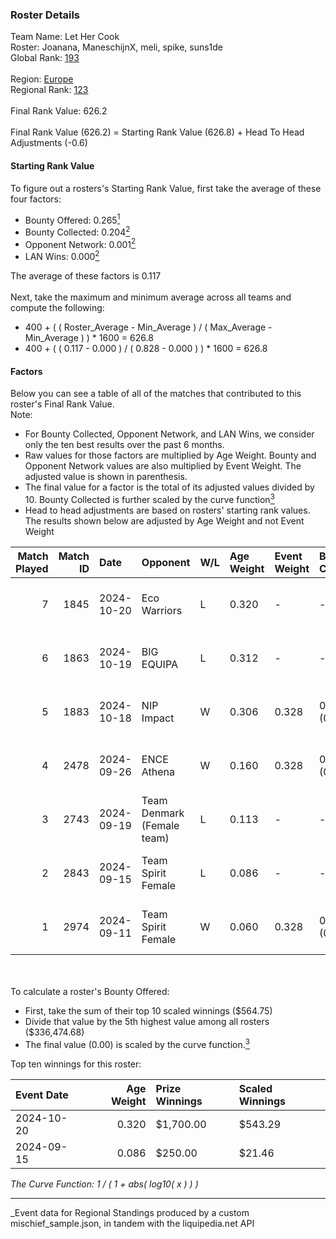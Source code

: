 ### Roster Details<br />
Team Name: Let Her Cook<br />
Roster: Joanana, ManeschijnX, meli, spike, suns1de<br />
Global Rank: [193](../../standings_global_2025_03_01.md)<br />
<br />
Region: [Europe]( ../../standings_europe_2025_03_01.md)<br />
Regional Rank: [123]( ../../standings_europe_2025_03_01.md)<br />
<br />
Final Rank Value:  626.2<br />
<br />
Final Rank Value (626.2) = Starting Rank Value (626.8) + Head To Head Adjustments (-0.6)<br />

#### Starting Rank Value<br />
To figure out a rosters's Starting Rank Value, first take the average of these four factors:<br />
- Bounty Offered: 0.265[<sup>1</sup>](#table2)
- Bounty Collected: 0.204[<sup>2</sup>](#table1)
- Opponent Network: 0.001[<sup>2</sup>](#table1)
- LAN Wins: 0.000[<sup>2</sup>](#table1)

The average of these factors is 0.117<br />
<br />
Next, take the maximum and minimum average across all teams and compute the following:<br />
- 400 + ( ( Roster_Average - Min_Average ) / ( Max_Average - Min_Average ) ) * 1600 = 626.8
- 400 + ( ( 0.117 - 0.000 ) / ( 0.828 - 0.000 ) ) * 1600 = 626.8


#### Factors<br />
Below you can see a table of all of the matches that contributed to this roster's Final Rank Value.<br />
Note:<br />

- For Bounty Collected, Opponent Network, and LAN Wins, we consider only the ten best results over the past 6 months.
- Raw values for those factors are multiplied by Age Weight. Bounty and Opponent Network values are also multiplied by Event Weight. The adjusted value is shown in parenthesis.
- The final value for a factor is the total of its adjusted values divided by 10. Bounty Collected is further scaled by the curve function[<sup>3</sup>](#curveFunction)
- Head to head adjustments are based on rosters' starting rank values. The results shown below are adjusted by Age Weight and not Event Weight
<span id="table1"></span><br />


| Match Played | Match ID | Date       | Opponent                   | W/L | Age Weight | Event Weight | Bounty Collected | Opponent Network | LAN Wins  | H2H Adj. | Roster                                     |
| -: | -: | :- | :- | :- | :- | :- | :- | :- | :- | -: | :- |
|            7 |     1845 | 2024-10-20 | Eco Warriors               | L   | 0.320      | -            | -                | -                | -         |    -3.01 | Joanana, ManeschijnX, meli, spike, suns1de |
|            6 |     1863 | 2024-10-19 | BIG EQUIPA                 | L   | 0.312      | -            | -                | -                | -         |    -3.27 | Joanana, ManeschijnX, meli, spike, suns1de |
|            5 |     1883 | 2024-10-18 | NIP Impact                 | W   | 0.306      | 0.328        | 0.011 (0.001)    | 0.060 (0.006)    | 0 (0.000) |     5.86 | Joanana, ManeschijnX, meli, spike, suns1de |
|            4 |     2478 | 2024-09-26 | ENCE Athena                | W   | 0.160      | 0.328        | 0.001 (0.000)    | 0.000 (0.000)    | 0 (0.000) |     1.79 | Joanana, ManeschijnX, meli, spike, suns1de |
|            3 |     2743 | 2024-09-19 | Team Denmark (Female team) | L   | 0.113      | -            | -                | -                | -         |    -1.46 | Joanana, ManeschijnX, meli, spike, suns1de |
|            2 |     2843 | 2024-09-15 | Team Spirit Female         | L   | 0.086      | -            | -                | -                | -         |    -1.39 | Hikomi, Joanana, ManeschijnX, meli, ratons |
|            1 |     2974 | 2024-09-11 | Team Spirit Female         | W   | 0.060      | 0.328        | 0.002 (0.000)    | 0.046 (0.001)    | 0 (0.000) |     0.92 | Joanana, ManeschijnX, meli, spike, suns1de |

<br />
<span id="table2"></span><br />
To calculate a roster's Bounty Offered:<br />

- First, take the sum of their top 10 scaled winnings ($564.75)
- Divide that value by the 5th highest value among all rosters ($336,474.68)
- The final value (0.00) is scaled by the curve function.[<sup>3</sup>](#curveFunction)

Top ten winnings for this roster:<br />

| Event Date | Age Weight | Prize Winnings | Scaled Winnings |
| :- | -: | :- | :- |
| 2024-10-20 |      0.320 | $1,700.00      | $543.29         |
| 2024-09-15 |      0.086 | $250.00        | $21.46          |


<span id="curveFunction"></span>_The Curve Function: 1 / ( 1 + abs( log10( x ) ) )_<br />

---
_Event data for Regional Standings produced by a custom mischief_sample.json, in tandem with the liquipedia.net API<br />
